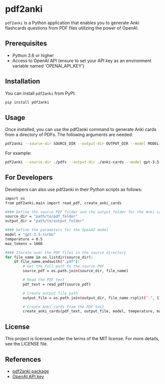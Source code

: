 # pdf2anki

`pdf2anki` is a Python application that enables you to generate Anki flashcards questions from PDF files utilizing the power of OpenAI.

## Prerequisites

- Python 3.6 or higher
- Access to OpenAI API (ensure to set your API key as an environment variable named 'OPENAI_API_KEY')

## Installation

You can install `pdf2anki` from PyPI:

```bash
pip install pdf2anki
```

## Usage

Once installed, you can use the pdf2anki command to generate Anki cards from a directory of PDFs. The following arguments are needed:

```bash
pdf2anki --source-dir SOURCE_DIR --output-dir OUTPUT_DIR --model MODEL --temperature TEMPERATURE --max-tokens MAX_TOKENS
```

For example:

```bash
pdf2anki --source-dir ./pdfs --output-dir ./anki-cards --model gpt-3.5-turbo --temperature 0.5 --max-tokens 1000
```

## For Developers
Developers can also use pdf2anki in their Python scripts as follows:

```bash
import os
from pdf2anki.main import read_pdf, create_anki_cards

#### Define the source PDF folder and the output folder for the Anki cards
source_dir = "path/to/pdf_folder"
output_dir = "path/to/output_folder"

#### Define the parameters for the OpenAI model
model = "gpt-3.5-turbo"
temperature = 0.5
max_tokens = 1000

#### Iterate over the PDF files in the source directory
for file_name in os.listdir(source_dir):
    if file_name.endswith(".pdf"):
        # Get the full path to the source PDF
        source_pdf = os.path.join(source_dir, file_name)

        # Read the PDF text
        pdf_text = read_pdf(source_pdf)

        # Create output file path
        output_file = os.path.join(output_dir, file_name.rsplit(".", 1)[0] + ".txt")

        # Create Anki cards from the PDF text
        create_anki_cards(pdf_text, output_file, model, temperature, max_tokens)
```

## License
This project is licensed under the terms of the MIT license. For more details, see the LICENSE file.

## References
- [pdf2anki package](https://pypi.org/project/pdf2anki/)
- [OpenAI API key](https://platform.openai.com/account/api-keys)